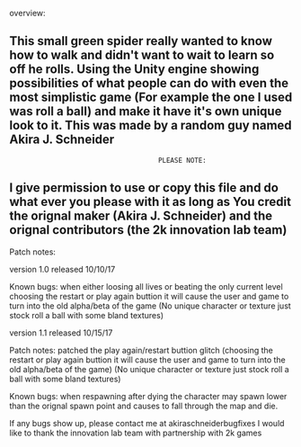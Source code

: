 overview:

This small green spider really wanted to know how to walk and didn't want to wait to learn so off he rolls. Using the Unity engine showing possibilities of what people can do with even the most simplistic game (For example the one I used was roll a ball) and make it have it's own unique look to it.
 This was made by a random guy named Akira J. Schneider 
------------------------------------------------------------------------------------------------------------------------------------------
                                         PLEASE NOTE:

I give permission to use or copy this file and do what ever you please with it as long as You credit the orignal maker (Akira J. Schneider) and the orignal contributors (the 2k innovation lab team)
------------------------------------------------------------------------------------------------------------------------------------------
Patch notes: 

version 1.0 released 10/10/17 

Known bugs: when either loosing all lives or beating the only current level choosing the restart or play again buttion it will cause the user and game to turn into the old alpha/beta of the game (No unique character or texture just stock roll a ball with some bland textures)

version 1.1 released 10/15/17 

Patch notes: patched the play again/restart buttion glitch (choosing the restart or play again buttion it will cause the user and game to turn into the old alpha/beta of the game) (No unique character or texture just stock roll a ball with some bland textures)

Known bugs: when respawning after dying the character may spawn lower than the orignal spawn point and causes to fall through the map and die.

If any bugs show up, please contact me at akiraschneiderbugfixes
I would like to thank the innovation lab team with partnership with 2k games 
